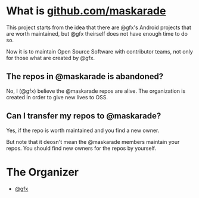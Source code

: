 # What is [github.com/maskarade](https://github.com/maskarade)

This project starts from the idea that there are @gfx's Android projects that are worth maintained, but @gfx theirself does not have enough time to do so.

Now it is to maintain Open Source Software with contributor teams, not only for those what are created by @gfx.

## The repos in @maskarade is abandoned?

No, I (@gfx) believe the @maskarade repos are alive. The organization is created in order to give new lives to OSS.

## Can I transfer my repos to @maskarade?

Yes, if the repo is worth maintained and you find a new owner.

But note that it deosn't mean the @maskarade members maintain your repos. You should find new owners for the repos by yourself.

# The Organizer

* [@gfx](https://github.com/gfx)
